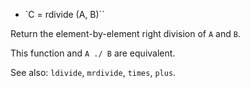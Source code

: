 * `C = rdivide (A, B)``

Return the element-by-element right division of `A` and `B`.

This function and `A ./ B` are equivalent.

See also: `ldivide`, `mrdivide`, `times`, `plus`.
